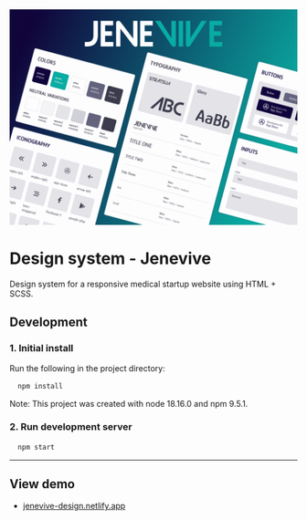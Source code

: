 <img src="assets/images/screenshots/jenevive-design.png" alt="" style="margin: 0 auto; max-width: 100%;" />

# Design system - Jenevive

Design system for a responsive medical startup website using HTML + SCSS.


## Development

### 1. Initial install

Run the following in the project directory:

```bash
  npm install
```

Note: This project was created with node 18.16.0 and npm 9.5.1.


### 2. Run development server

```bash
  npm start
```

---


## View demo

- <a href="https://jenevive-design.netlify.app" target="_blank">jenevive-design.netlify.app</a>
